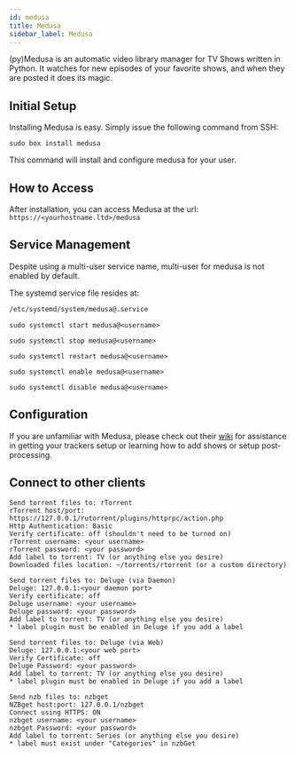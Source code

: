 ```yaml
---
id: medusa
title: Medusa
sidebar_label: Medusa
---
```


(py)Medusa is an automatic video library manager for TV Shows written in Python. It watches for new episodes of your favorite shows, and when they are posted it does its magic.

## Initial Setup

Installing Medusa is easy. Simply issue the following command from SSH:

```plaintext main
sudo box install medusa
```

This command will install and configure medusa for your user.

## How to Access

After installation, you can access Medusa at the url: `https://<yourhostname.ltd>/medusa`

## Service Management

Despite using a multi-user service name, multi-user for medusa is not enabled by default.

The systemd service file resides at:

```bash main
/etc/systemd/system/medusa@.service
```

<!--DOCUSAURUS_CODE_TABS-->
<!--Start-->
```plaintext
sudo systemctl start medusa@<username>
```
<!--Stop-->
```plaintext
sudo systemctl stop medusa@<username>
```
<!--Restart-->
```plaintext
sudo systemctl restart medusa@<username>
```
<!--Enable-->
```plaintext
sudo systemctl enable medusa@<username>
```
<!--Disable-->
```plaintext
sudo systemctl disable medusa@<username>
```
<!--END_DOCUSAURUS_CODE_TABS-->

## Configuration

If you are unfamiliar with Medusa, please check out their [wiki](https://github.com/pymedusa/Medusa/wiki) for assistance in getting your trackers setup or learning how to add shows or setup post-processing.

## Connect to other clients

<!--DOCUSAURUS_CODE_TABS-->
<!--rTorrent-->
```plaintext
Send torrent files to: rTorrent
rTorrent host/port: https://127.0.0.1/rutorrent/plugins/httprpc/action.php
Http Authentication: Basic
Verify certificate: off (shouldn't need to be turned on)
rTorrent username: <your username>
rTorrent password: <your password>
Add label to torrent: TV (or anything else you desire)
Downloaded files location: ~/torrents/rtorrent (or a custom directory)
```

<!--Deluge (via Daemon)-->
```plaintext
Send torrent files to: Deluge (via Daemon)
Deluge: 127.0.0.1:<your daemon port>
Verify certificate: off
Deluge username: <your username>
Deluge password: <your password>
Add label to torrent: TV (or anything else you desire)
* label plugin must be enabled in Deluge if you add a label
```

<!--Deluge (via Web)-->
```plaintext
Send torrent files to: Deluge (via Web)
Deluge: 127.0.0.1:<your web port>
Verify Certificate: off
Deluge Password: <your password>
Add label to torrent: TV (or anything else you desire)
* label plugin must be enabled in Deluge if you add a label
```

<!--nzbGet-->
```plaintext
Send nzb files to: nzbget
NZBget host:port: 127.0.0.1/nzbget
Connect using HTTPS: ON
nzbget username: <your username>
nzbget Password: <your password>
Add label to torrent: Series (or anything else you desire)
* label must exist under "Categories" in nzbGet
```
<!--END_DOCUSAURUS_CODE_TABS-->

